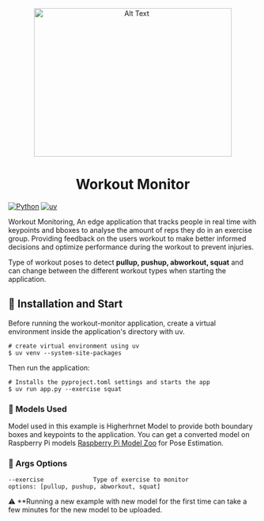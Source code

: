 <div align="center">

<img src="assets/pull_ups.png" alt="Alt Text" width="400" height="300">


</div>

<div align="center">

# Workout Monitor

</div>

[![Python](https://img.shields.io/badge/Python-3.11-blue?logo=python&logoColor=white)](https://www.python.org/)
[![uv](https://img.shields.io/endpoint?url=https://raw.githubusercontent.com/astral-sh/uv/main/assets/badge/v0.json)](https://docs.astral.sh/uv/)


Workout Monitoring, An edge application that tracks people in real time with keypoints and bboxes to analyse the amount of reps they do in an exercise group. Providing feedback on the users workout to make better informed decisions and optimize performance during the workout to prevent injuries. 

Type of workout poses to detect **pullup, pushup, abworkout, squat** and can change between the different workout types when starting the application.  

## 🚀 Installation and Start

Before running the workout-monitor application, create a virtual environment inside the application's directory with uv.
```
# create virtual environment using uv
$ uv venv --system-site-packages
```

Then run the application:
```
# Installs the pyproject.toml settings and starts the app
$ uv run app.py --exercise squat
```

### 🧠 Models Used
Model used in this example is Higherhrnet Model to provide both boundary boxes and keypoints to the application. You can get a converted model on Raspberry Pi models [Raspberry Pi Model Zoo](https://github.com/raspberrypi/imx500-models/blob/main/imx500_network_higherhrnet_coco.rpk) for Pose Estimation.

### 📝 Args Options
```
--exercise              Type of exercise to monitor            options: [pullup, pushup, abworkout, squat]      
```

:warning: **Running a new example with new model for the first time can take a few minutes for the new model to be uploaded.
